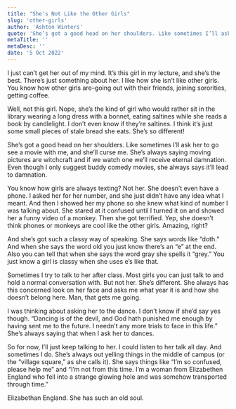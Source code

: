 ```yaml
---
title: "She's Not Like the Other Girls"
slug: 'other-girls'
author: 'Ashton Winters'
quote: 'She’s got a good head on her shoulders. Like sometimes I’ll ask her to go see a movie with me, and she’ll curse me. She’s always saying moving pictures are witchcraft and if we watch one we’ll receive eternal damnation.'
metaTitle: ''
metaDesc: ''
date: '5 Oct 2022'
---
```


I just can’t get her out of my mind. It’s this girl in my lecture, and she’s the best. There’s just something about her. I like how she isn’t like other girls. You know how other girls are–going out with their friends, joining sororities, getting coffee.

Well, not this girl. Nope, she’s the kind of girl who would rather sit in the library wearing a long dress with a bonnet, eating saltines while she reads a book by candlelight. I don’t even know if they’re saltines. I think it’s just some small pieces of stale bread she eats. She’s so different!

She’s got a good head on her shoulders. Like sometimes I’ll ask her to go see a movie with me, and she’ll curse me. She’s always saying moving pictures are witchcraft and if we watch one we’ll receive eternal damnation. Even though I only suggest buddy comedy movies, she always says it’ll lead to damnation.

You know how girls are always texting? Not her. She doesn’t even have a phone. I asked her for her number, and she just didn’t have any idea what I meant. And then I showed her my phone so she knew what kind of number I was talking about. She stared at it confused until I turned it on and showed her a funny video of a monkey. Then she got terrified. Yep, she doesn’t think phones or monkeys are cool like the other girls. Amazing, right?

And she’s got such a classy way of speaking. She says words like “doth.” And when she says the word old you just know there’s an “e” at the end. Also you can tell that when she says the word gray she spells it “grey.” You just know a girl is classy when she uses e’s like that.

Sometimes I try to talk to her after class. Most girls you can just talk to and hold a normal conversation with. But not her. She’s different. She always has this concerned look on her face and asks me what year it is and how she doesn’t belong here. Man, that gets me going.

I was thinking about asking her to the dance. I don’t know if she’d say yes though. “Dancing is of the devil, and God hath punished me enough by having sent me to the future. I needn’t any more trials to face in this life.” She’s always saying that when I ask her to dances.

So for now, I’ll just keep talking to her. I could listen to her talk all day. And sometimes I do. She’s always out yelling things in the middle of campus (or the “village square,” as she calls it). She says things like “I’m so confused, please help me” and “I’m not from this time. I’m a woman from Elizabethen England who fell into a strange glowing hole and was somehow transported through time.”

Elizabethan England. She has such an old soul.
